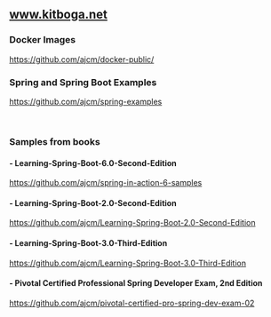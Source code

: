 ## <a href="https://www.kitboga.net"> www.kitboga.net </a>

### Docker Images
<a href="https://github.com/ajcm/docker-public/">https://github.com/ajcm/docker-public/ </a>
<br/>

### Spring and Spring Boot Examples
<a href="https://github.com/ajcm/spring-examples">https://github.com/ajcm/spring-examples </a>

<br/>

### Samples from books

#### - Learning-Spring-Boot-6.0-Second-Edition
<a href="https://github.com/ajcm/spring-in-action-6-samples"> https://github.com/ajcm/spring-in-action-6-samples</a>

#### - Learning-Spring-Boot-2.0-Second-Edition
<a href="https://github.com/ajcm/Learning-Spring-Boot-2.0-Second-Edition"> https://github.com/ajcm/Learning-Spring-Boot-2.0-Second-Edition </a>

#### - Learning-Spring-Boot-3.0-Third-Edition
<a href="https://github.com/ajcm/Learning-Spring-Boot-3.0-Third-Edition "> https://github.com/ajcm/Learning-Spring-Boot-3.0-Third-Edition </a>

#### - Pivotal Certified Professional Spring Developer Exam, 2nd Edition
<a href="https://github.com/ajcm/pivotal-certified-pro-spring-dev-exam-02"> https://github.com/ajcm/pivotal-certified-pro-spring-dev-exam-02 </a>
